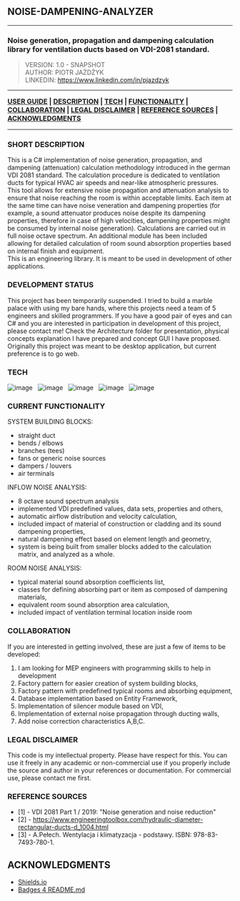 ## NOISE-DAMPENING-ANALYZER

---

### Noise generation, propagation and dampening calculation library for ventilation ducts based on VDI-2081 standard.

> VERSION: 1.0 - SNAPSHOT <br>
> AUTHOR: PIOTR JAŻDŻYK<br>
> LINKEDIN: https://www.linkedin.com/in/pjazdzyk <br>

---

<span style="font-weight:700;font-size:15px">

[USER GUIDE](USER_GUIDE.md) | [DESCRIPTION](#short-description) | [TECH](#tech) | [FUNCTIONALITY](#current-functionality) |
[COLLABORATION](#collaboration) | [LEGAL DISCLAIMER](#legal-disclaimer) | [REFERENCE SOURCES](#reference-sources) |
[ACKNOWLEDGMENTS](#acknowledgments)

</span>

---

### SHORT DESCRIPTION
This is a C# implementation of noise generation, propagation, and dampening (attenuation) calculation methodology introduced in the german VDI 2081 
standard. The calculation procedure is dedicated to ventilation ducts for typical HVAC air speeds and near-like atmospheric pressures. This tool allows 
for extensive noise propagation and attenuation analysis to ensure that noise reaching the room is within acceptable limits. Each item at the same time 
can have noise veneration and dampening properties (for example, a sound attenuator produces noise despite its dampening properties, therefore in case 
of high velocities,  dampening properties might be consumed by internal noise generation). Calculations are carried out in full noise octave spectrum. 
An additional module has been included allowing for detailed calculation of room sound absorption properties based on internal finish and equipment.<br>
This is an engineering library. It is meant to be used in development of other applications.

### DEVELOPMENT STATUS
This project has been temporarily suspended. I tried to build a marble palace with using my bare hands, where this projects need a team of 5 engineers and skilled programmers. 
If you have a good pair of eyes and can C# and you are interested in participation in development of this project, please contact me!
Check the Architecture folder for presentation, physical concepts explanation I have prepared and concept GUI I have proposed. Originally this project
was meant to be desktop application, but current preference is to go web.

### TECH
![image](https://img.shields.io/badge/C%23-239120?style=for-the-badge&logo=c-sharp&logoColor=white) &nbsp;
![image](https://img.shields.io/badge/.NET-512BD4?style=for-the-badge&logo=dotnet&logoColor=white) &nbsp;
![image](https://img.shields.io/badge/NuGet-004880?style=for-the-badge&logo=nuget&logoColor=white) &nbsp;
![image](https://img.shields.io/badge/Xunit-25A162?style=for-the-badge) &nbsp;
![image](https://img.shields.io/badge/Math-Net.Numerics-696d74?style=for-the-badge) &nbsp;

### CURRENT FUNCTIONALITY
SYSTEM BUILDING BLOCKS:
- straight duct
- bends / elbows
- branches (tees)
- fans or generic noise sources
- dampers / louvers
- air terminals

INFLOW NOISE ANALYSIS:
- 8 octave sound spectrum analysis
- implemented VDI predefined values, data sets, properties and others,
- automatic airflow distribution and velocity calculation,
- included impact of material of construction or cladding and its sound dampening properties,
- natural dampening effect based on element length and geometry,
- system is being built from smaller blocks added to the calculation matrix, and analyzed as a whole.

ROOM NOISE ANALYSIS:
- typical material sound absorption coefficients list,
- classes for defining absorbing part or item as composed of dampening materials,
- equivalent room sound absorption area calculation,
- included impact of ventilation terminal location inside room

### COLLABORATION
If you are interested in getting involved, these are just a few of items to be developed:
1. I am looking for MEP engineers with programming skills to help in development
2. Factory pattern for easier creation of system building blocks,
3. Factory pattern with predefined typical rooms and absorbing equipment,
4. Database implementation based on Entity Framework,
5. Implementation of silencer module based on VDI,
6. Implementation of external noise propagation through ducting walls,
7. Add noise correction characteristics A,B,C.

### LEGAL DISCLAIMER

This code is my intellectual property. Please have respect for this. You can use it freely in any academic or
non-commercial use if you
properly include the source and author in your references or documentation. For commercial use, please contact me first.

### REFERENCE SOURCES

* [1] - VDI 2081 Part 1 / 2019: "Noise generation and noise reduction"
* [2] - https://www.engineeringtoolbox.com/hydraulic-diameter-rectangular-ducts-d_1004.html
* [3] - A.Pełech. Wentylacja i klimatyzacja - podstawy. ISBN: 978-83-7493-780-1.

## ACKNOWLEDGMENTS
* [Shields.io](https://img.shields.io)
* [Badges 4 README.md](https://github.com/alexandresanlim/Badges4-README.md-Profile)
